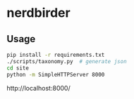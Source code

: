 # nerdbirder

## Usage

```sh
pip install -r requirements.txt
./scripts/taxonomy.py  # generate json
cd site
python -m SimpleHTTPServer 8000
```

http://localhost:8000/
